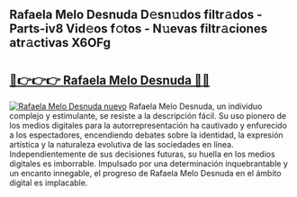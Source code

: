 ## Rafaela Melo Desnuda D𝚎sn𝚞dos filtr𝚊dos - Parts-iv8 Vid𝚎os f𝚘tos - N𝚞evas filtr𝚊ciones atr𝚊ctivas X6OFg

# <h2><a href="http://mb8qz2.tromn.icu/?c=Rafaela+Melo+Desnuda">🔗👉👉👉 Rafaela Melo Desnuda 🔗🔗</a></h2>

[![Rafaela Melo Desnuda nuevo](https://i.imgur.com/pEAQMta.gif)](http://mb8qz2.tromn.icu/?c=Rafaela+Melo+Desnuda)
Rafaela Melo Desnuda, un individuo complejo y estimulante, se resiste a la descripción fácil. Su uso pionero de los medios digitales para la autorrepresentación ha cautivado y enfurecido a los espectadores, encendiendo debates sobre la identidad, la expresión artística y la naturaleza evolutiva de las sociedades en línea. Independientemente de sus decisiones futuras, su huella en los medios digitales es imborrable. Impulsado por una determinación inquebrantable y un encanto innegable, el progreso de Rafaela Melo Desnuda en el ámbito digital es implacable.
